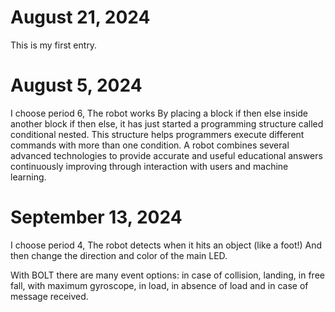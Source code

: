 # August 21, 2024

This is my first entry.

# August 5, 2024
I choose period 6, The robot works By placing a block if then else inside another block if then else, it has just started a programming structure called conditional nested. This structure helps programmers execute different commands with more than one condition. A robot combines several advanced technologies to provide accurate and useful educational answers continuously improving through interaction with users and machine learning.

# September 13, 2024
 I choose period 4, The robot detects when it hits an object (like a foot!) And then change the direction and color of the main LED.

With BOLT there are many event options: in case of collision, landing, in free fall, with maximum gyroscope, in load, in absence of load and in case of message received.
